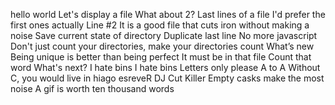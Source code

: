 hello world
Let's display a file
What about 2?
Last lines of a file
I'd prefer the first ones actually
Line #2
It is a good file that cuts iron without making a noise
Save current state of directory
Duplicate last line
No more javascript
Don't just count your directories, make your directories count
What’s new
Being unique is better than being perfect
It must be in that file
Count that word
What's next?
I hate bins
I hate bins
Letters only please
A to A
Without C, you would live in hiago
esreveR
DJ Cut Killer
Empty casks make the most noise
A gif is worth ten thousand words
